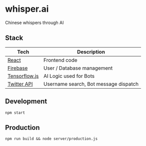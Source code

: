 # whisper.ai
Chinese whispers through AI

## Stack
|   Tech    |   Description |
| ----------| ------------- |
| [React](https://reactjs.org/) | Frontend code
| [Firebase](https://console.firebase.google.com/project/whispers-84708/overview) | User / Database management
| [Tensorflow.js](https://js.tensorflow.org/) | AI Logic used for Bots
| [Twitter API](https://apps.twitter.com/app/15327840/show) | Username search, Bot message dispatch

## Development
`npm start`

## Production
`npm run build && node server/production.js`
